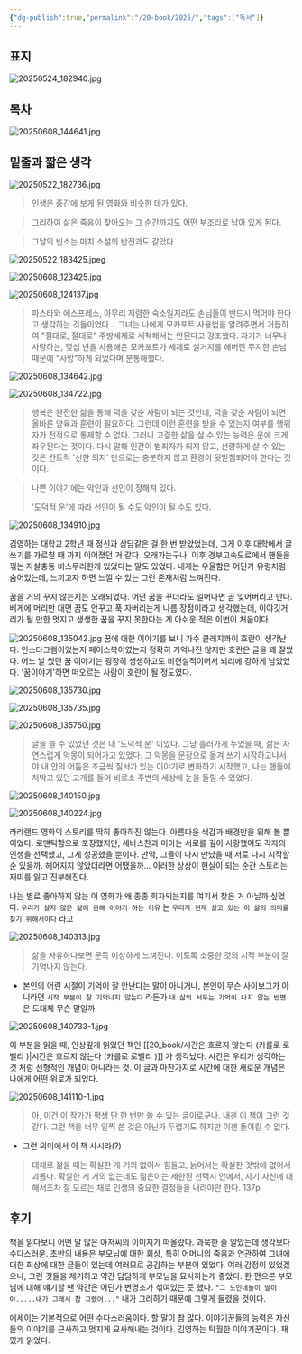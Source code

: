 ```yaml
---
{"dg-publish":true,"permalink":"/20-book/2025/","tags":["독서"]}
---
```



## 표지 
![20250524_182940.jpg](/img/user/files/20250524_182940.jpg)



## 목차 
![20250608_144641.jpg](/img/user/files/20250608_144641.jpg)

## 밑줄과 짧은 생각

![20250522_182736.jpg](/img/user/files/20250522_182736.jpg)

> 인생은 중간에 보게 된 영화와 비슷한 데가 있다.

> 그리하여 삶은 죽음이 찾아오는 그 순간까지도 어떤 부조리로 남아 있게 된다. 

> 그날의 빈소는 마치 소설의 반전과도 같았다. 



![20250522_183425.jpeg](/img/user/files/20250522_183425.jpeg)

![20250608_123425.jpg](/img/user/files/20250608_123425.jpg)


![20250608_124137.jpg](/img/user/files/20250608_124137.jpg)
> 파스타와 에스프레소, 아무리 저렴한 숙소일지라도 손님들이 반드시 먹어야 한다고 생각하는 것들이었다...
> 그녀는 나에게 모카포트 사용법을 알려주면서 거듭하여 "절대로, 절대로" 주방세제로 세척해서는 안된다고 강조했다. 자기가 너무나 사랑하는, 몇십 년을 사용해온 모카포트가 세제로 설거지를 해버린 무지한 손님 때문에 "사망"하게 되었다며 분통해했다. 



![20250608_134642.jpg](/img/user/files/20250608_134642.jpg)

![20250608_134722.jpg](/img/user/files/20250608_134722.jpg)

> 행복은 완전한 삶을 통해 덕을 갖춘 사람이 되는 것인데, 덕을 갖춘 사람이 되면 올바른 양육과 훈련이 필요하다. 그런데 이런 훈련을 받을 수 있는지 여부를 행위자가 전적으로 통제할 수 없다. 그러니 고결한 삶을 살 수 있는 능력은 운에 크게 좌우된다는 것이다. 다시 말해 인간이 범죄자가 되지 않고, 선량하게 살 수 있는 것은 칸트적 '선한 의지' 만으로는 충분하지 않고 환경이 뒷받침되어야 한다는 것이다. 

> 나쁜 이야기에는 악인과 선인이 정해져 있다. 
> 
> '도덕적 운'에 따라 선인이 될 수도 악인이 될 수도 있다. 


![20250608_134910.jpg](/img/user/files/20250608_134910.jpg)

김영하는 대학교 2학년 때 정신과 상담같은 걸 한 번 받았었는데, 그게 이후 대학에서 글쓰기를 가르칠 때 까지 이어졌던 거 같다. 오래가는구나. 
이후 경부고속도로에서 핸들을 꺾는 자살충동 비스무리한게 있었다는 말도 있었다. 내게는 우울함은 어딘가 유령처럼 숨어있는데, 느끼고자 하면 느낄 수 있는 그런 존재처럼 느껴진다. 

꿈을 거의 꾸지 않는지는 오래되었다. 어떤 꿈을 꾸더라도 일어나면 곧 잊어버리고 만다. 
베게에 머리만 대면 꿈도 안꾸고 푹 자버리는게 나름 장점이라고 생각했는데, 이야깃거리가 될 만한 멋지고 생생한 꿈을 꾸지 못한다는 게 아쉬운 적은 이번이 처음이다. 

![20250608_135042.jpg](/img/user/files/20250608_135042.jpg)
꿈에 대한 이야기를 보니 가수 클래지콰이 호란이 생각난다. 인스타그램이었는지 페이스북이였는지 정확히 기억나진 않지만 호란은 글을 꽤 잘썼다. 어느 날 썼던 꿈 이야기는 굉장히 생생하고도 비현실적이어서 뇌리에 강하게 남았었다. 
'꿈이야기'하면 떠오르는 사람이 호란이 될 정도였다. 


![20250608_135730.jpg](/img/user/files/20250608_135730.jpg)

![20250608_135735.jpg](/img/user/files/20250608_135735.jpg)

![20250608_135750.jpg](/img/user/files/20250608_135750.jpg)
> 글을 쓸 수 있었던 것은 내 '도덕적 운' 이었다. 그냥 흘러가게 두었을 때, 삶은 자연스럽게 악몽이 되어가고 있었다. 그 악몽을 문장으로 옮겨 쓰기 시작하고나서야 내 안의 어둠은 조금씩 질서가 있는 이야기로 변화하기 시작했고, 나는 핸들에 처박고 있던 고개를 들어 비로소 주변의 세상에 눈을 돌릴 수 있었다. 


![20250608_140150.jpg](/img/user/files/20250608_140150.jpg)

![20250608_140224.jpg](/img/user/files/20250608_140224.jpg)

라라랜드 영화의 스토리를 딱히 좋아하진 않는다. 아름다운 색감과 배경만을 위해 볼 뿐이었다. 로맨틱함으로 포장했지만, 세바스찬과 미아는 서로를 깊이 사랑했어도 각자의 인생을 선택했고, 그게 성공했을 뿐이다. 
만약, 그들이 다시 만났을 때 서로 다시 시작할 순 있을까. 헤어지지 않았더라면 어땠을까... 이러한 상상이 현실이 되는 순간 스토리는 재미를 잃고 진부해진다. 

나는 별로 좋아하지 않는 이 영화가 왜 종종 회자되는지를 여기서 찾은 거 아닐까 싶었다. `우리가 살지 않은 삶에 관해 이야기 하는 이유` 는 `우리가 현재 살고 있는 이 삶의 의미를 찾기 위해서이다` 라고


![20250608_140313.jpg](/img/user/files/20250608_140313.jpg)
> 삶을 사유하다보면 문득 이상하게 느껴진다. 이토록 소중한 것의 시작 부분이 잘 기억나지 않는다. 

- 본인의 어린 시절이 기억이 잘 안난다는 말이 아니거나, 본인이 무슨 사이보그가 아니라면 `시작 부분이 잘 기억나지 않는다` 라든가 `내 삶의 서두는 기억이 나지 않는 반면` 은 도대체 무슨 말일까. 


![20250608_140733-1.jpg](/img/user/files/20250608_140733-1.jpg)

이 부분을 읽을 때, 인상깊게 읽었던 책인 [[20_book/시간은 흐르지 않는다 (카를로 로벨리 )\|시간은 흐르지 않는다 (카를로 로벨리 )]] 가 생각났다. 
시간은 우리가 생각하는 것 처럼 선형적인 개념이 아니라는 것. 
이 글과 마찬가지로 시간에 대한 새로운 개념은 나에게 어떤 위로가 되었다.


![20250608_141110-1.jpg](/img/user/files/20250608_141110-1.jpg)

> 아, 이건 이 작가가 평생 단 한 번만 쓸 수 있는 글이로구나. 내겐 이 책이 그런 것 같다. 그런 책을 너무 일찍 쓴 것은 아닌가 두렵기도 하지만 이젠 돌이킬 수 없다. 

- 그런 의미에서 이 책 사시라(?)




> 대체로 젊을 때는 확실한 게 거의 없어서 힘들고, 늙어서는 확실한 것밖에 없어서 괴롭다. 확실한 게 거의 없는데도 젊은이는 제한된 선택지 안에서, 자기 자신에 대해서조차 잘 모르는 채로 인생의 중요한 결정들을 내려야만 한다. 
> 137p 



## 후기  

책을 읽다보니 어떤 말 많은 아저씨의 이미지가 떠올랐다. 과묵한 줄 알았는데 생각보다 수다스러운. 
초반의 내용은 부모님에 대한 회상, 특히 어머니의 죽음과 연관하여 그녀에 대한 회상에 대한 글들이 있는데 여러모로 공감하는 부분이 있었다. 
여러 감정이 있었겠으나, 그런 것들을 제거하고 약간 담담하게 부모님을 묘사하는게 좋았다. 
한 편으론 부모님에 대해 얘기할 땐 약간은 어딘가 변명조가 섞여있는 듯 했다. 
`"그 노인네들이 말이야.....내가 그래서 참 그랬어..."` 
내가 그러하기 때문에 그렇게 들렸을 것이다. 

에세이는 기본적으로 어떤 수다스러움이다. 할 말이 참 많다. 
이야기꾼들의 능력은 자신들의 이야기를 근사하고 멋지게 묘사해내는 것이다. 
김영하는 탁월한 이야기꾼이다. 
재밌게 읽었다. 

